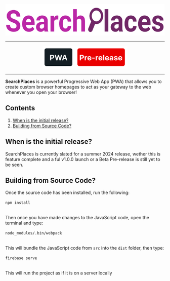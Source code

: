 <p align="center"><img height="100" src="/dist/media/img/SearchPlacesLogo.svg"></p>
<hr>
<p align="center"><a target="_blank" href="https://searchplaces.web.app/"><img src="/dist/media/img/PWAicon.svg"></a><a target="_blank" href="https://github.com/dwpery/SearchPlaces/releases"><img src="/dist/media/img/PreReleaseIcon.svg"></a></p>
<hr>
<p><b>SearchPlaces</b> is a powerful Progressive Web App (PWA) that allows you to create custom browser homepages to act as your gateway to the web whenever you open your browser!</p>
<h2>Contents</h2>
<ol>
<li><a href="#1">When is the initial release?</a></li>
<li><a href="#2">Building from Source Code?</a></li>
</ol>
<h2 id="1">When is the initial release?</h2>
<p>SearchPlaces is currently slated for a summer 2024 release, wether this is feature complete and a ful v1.0.0 launch or a Beta Pre-release is still yet to be seen.</p>
<h2 id="2">Building from Source Code?</h2>
<p>Once the source code has been installed, run the following:</p>
<code>npm install</code>
<p><br>Then once you have made changes to the JavaScript code, open the terminal and type:</p>
<code>node_modules/.bin/webpack</code>
<p><br>This will bundle the JavaScript code from <code>src</code> into the <code>dist</code> folder, then type:</p>
<code>firebase serve</code>
<p><br>This will run the project as if it is on a server locally</p>
